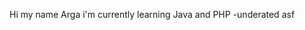 Hi my name Arga
i'm currently learning Java and PHP
-underated asf

<!---
ArgaXD/ArgaXD is a ✨ special ✨ repository because its `README.md` (this file) appears on your GitHub profile.
You can click the Preview link to take a look at your changes.
--->
